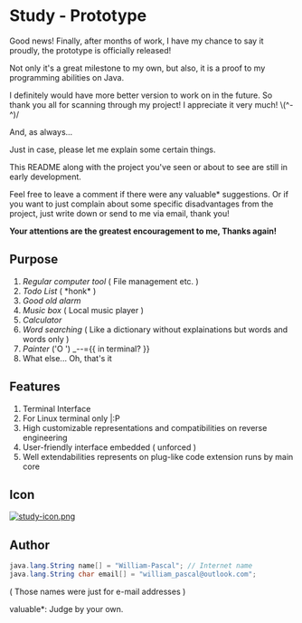 # Study - Prototype

Good news! Finally, after months of work, I have my chance to say it proudly, the prototype is officially released!

Not only it's a great milestone to my own, but also, it is a proof to my programming abilities on Java.

I definitely would have more better version to work on in the future. So thank you all for scanning through my project! I appreciate it very much! \\(\^-\^)\/

And, as always...

Just in case, please let me explain some certain things.

This README along with the project you've seen or about to see are still in early development.

Feel free to leave a comment if there were any valuable\* suggestions. Or if you want to just complain about some specific disadvantages from the project, just write down or send to me via email, thank you!

**Your attentions are the greatest encouragement to me, Thanks again!**

## Purpose
1. *Regular computer tool* ( File management etc. )
2. *Todo List* ( \*honk\* )
3. *Good old alarm*
4. *Music box* ( Local music player )
5. *Calculator*
6. *Word searching* ( Like a dictionary without explainations but words and words only )
7. *Painter* \(\'O \'\) _--={{ in terminal? }}
8. What else... Oh, that's it

## Features
1. Terminal Interface
2. For Linux terminal only |:P
3. High customizable representations and compatibilities on reverse engineering
4. User-friendly interface embedded ( unforced )
5. Well extendabilities represents on plug-like code extension runs by main core

## Icon

[![study-icon.png](https://i.postimg.cc/D01pk9Vg/study-icon.png)](https://postimg.cc/vxHt5SZg)

## Author
```Java
java.lang.String name[] = "William-Pascal"; // Internet name
java.lang.String char email[] = "william_pascal@outlook.com";
```
( Those names were just for e-mail addresses )

valuable*: Judge by your own.
